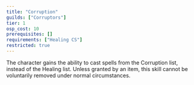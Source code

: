 ```yaml
---
title: "Corruption"
guilds: ["Corruptors"]
tier: 1
osp_cost: 10
prerequisites: []
requirements: ["Healing CS"]
restricted: true
---
```

The character gains the ability to cast spells from the Corruption list, instead of the Healing list. Unless granted by an item, this skill cannot be voluntarily removed under normal circumstances.